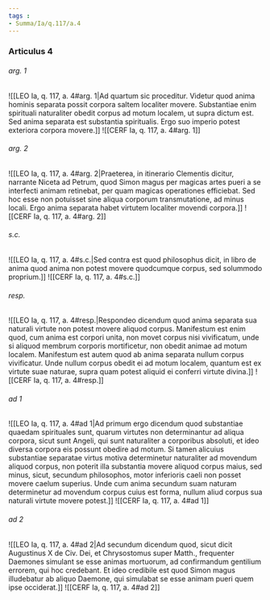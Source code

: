 ```yaml
---
tags : 
- Summa/Ia/q.117/a.4
---
```


### Articulus 4

###### arg. 1
![[LEO Ia, q. 117, a. 4#arg. 1|Ad quartum sic proceditur. Videtur quod anima hominis separata possit corpora saltem localiter movere. Substantiae enim spirituali naturaliter obedit corpus ad motum localem, ut supra dictum est. Sed anima separata est substantia spiritualis. Ergo suo imperio potest exteriora corpora movere.]]
![[CERF Ia, q. 117, a. 4#arg. 1]]

###### arg. 2
![[LEO Ia, q. 117, a. 4#arg. 2|Praeterea, in itinerario Clementis dicitur, narrante Niceta ad Petrum, quod Simon magus per magicas artes pueri a se interfecti animam retinebat, per quam magicas operationes efficiebat. Sed hoc esse non potuisset sine aliqua corporum transmutatione, ad minus locali. Ergo anima separata habet virtutem localiter movendi corpora.]]
![[CERF Ia, q. 117, a. 4#arg. 2]]

###### s.c.
![[LEO Ia, q. 117, a. 4#s.c.|Sed contra est quod philosophus dicit, in libro de anima quod anima non potest movere quodcumque corpus, sed solummodo proprium.]]
![[CERF Ia, q. 117, a. 4#s.c.]]

###### resp.
![[LEO Ia, q. 117, a. 4#resp.|Respondeo dicendum quod anima separata sua naturali virtute non potest movere aliquod corpus. Manifestum est enim quod, cum anima est corpori unita, non movet corpus nisi vivificatum, unde si aliquod membrum corporis mortificetur, non obedit animae ad motum localem. Manifestum est autem quod ab anima separata nullum corpus vivificatur. Unde nullum corpus obedit ei ad motum localem, quantum est ex virtute suae naturae, supra quam potest aliquid ei conferri virtute divina.]]
![[CERF Ia, q. 117, a. 4#resp.]]

###### ad 1
![[LEO Ia, q. 117, a. 4#ad 1|Ad primum ergo dicendum quod substantiae quaedam spirituales sunt, quarum virtutes non determinantur ad aliqua corpora, sicut sunt Angeli, qui sunt naturaliter a corporibus absoluti, et ideo diversa corpora eis possunt obedire ad motum. Si tamen alicuius substantiae separatae virtus motiva determinetur naturaliter ad movendum aliquod corpus, non poterit illa substantia movere aliquod corpus maius, sed minus, sicut, secundum philosophos, motor inferioris caeli non posset movere caelum superius. Unde cum anima secundum suam naturam determinetur ad movendum corpus cuius est forma, nullum aliud corpus sua naturali virtute movere potest.]]
![[CERF Ia, q. 117, a. 4#ad 1]]

###### ad 2
![[LEO Ia, q. 117, a. 4#ad 2|Ad secundum dicendum quod, sicut dicit Augustinus X de Civ. Dei, et Chrysostomus super Matth., frequenter Daemones simulant se esse animas mortuorum, ad confirmandum gentilium errorem, qui hoc credebant. Et ideo credibile est quod Simon magus illudebatur ab aliquo Daemone, qui simulabat se esse animam pueri quem ipse occiderat.]]
![[CERF Ia, q. 117, a. 4#ad 2]]

